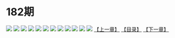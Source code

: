 # 182期
![](https://mao.mhtupian.com/uploads/img/7563/102239/001.jpg)
![](https://mao.mhtupian.com/uploads/img/7563/102239/002.jpg)
![](https://mao.mhtupian.com/uploads/img/7563/102239/003.jpg)
![](https://mao.mhtupian.com/uploads/img/7563/102239/004.jpg)
![](https://mao.mhtupian.com/uploads/img/7563/102239/005.jpg)
![](https://mao.mhtupian.com/uploads/img/7563/102239/006.jpg)
![](https://mao.mhtupian.com/uploads/img/7563/102239/007.jpg)
![](https://mao.mhtupian.com/uploads/img/7563/102239/008.jpg)
![](https://mao.mhtupian.com/uploads/img/7563/102239/009.jpg)
![](https://mao.mhtupian.com/uploads/img/7563/102239/010.jpg)
![](https://mao.mhtupian.com/uploads/img/7563/102239/011.jpg)
![](https://mao.mhtupian.com/uploads/img/7563/102239/012.jpg)
[【上一章】](./100.md)
[【目录】](./READMD.md)
[【下一章】](./102.md)
